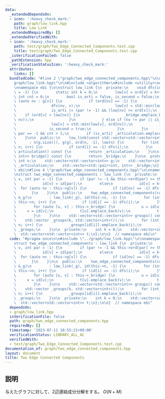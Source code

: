 ```yaml
---
data:
  _extendedDependsOn:
  - icon: ':heavy_check_mark:'
    path: graph/low_link.hpp
    title: Low Link
  _extendedRequiredBy: []
  _extendedVerifiedWith:
  - icon: ':heavy_check_mark:'
    path: test/graph/Two_Edge_Connected_Components.test.cpp
    title: test/graph/Two_Edge_Connected_Components.test.cpp
  _isVerificationFailed: false
  _pathExtension: hpp
  _verificationStatusIcon: ':heavy_check_mark:'
  attributes:
    links: []
  bundledCode: "#line 2 \"graph/two_edge_connected_components.hpp\"\n\n#line 2 \"\
    graph/low_link.hpp\"\n\n#include <algorithm>\n#include <utility>\n#include <vector>\n\
    \nnamespace ebi {\n\nstruct low_link {\n  private:\n    void dfs(int v, int par\
    \ = -1) {\n        static int k = 0;\n        low[v] = ord[v] = k++;\n       \
    \ int cnt = 0;\n        bool is_arti = false, is_second = false;\n        for\
    \ (auto nv : g[v]) {\n            if (ord[nv] == -1) {\n                cnt++;\n\
    \                dfs(nv, v);\n                low[v] = std::min(low[v], low[nv]);\n\
    \                is_arti |= (par != -1) && (low[nv] >= ord[v]);\n            \
    \    if (ord[v] < low[nv]) {\n                    _bridge.emplace_back(std::minmax(v,\
    \ nv));\n                }\n            } else if (nv != par || is_second) {\n\
    \                low[v] = std::min(low[v], ord[nv]);\n            } else {\n \
    \               is_second = true;\n            }\n        }\n        is_arti |=\
    \ par == -1 && cnt > 1;\n        if (is_arti) _articulation.emplace_back(v);\n\
    \    }\n\n  public:\n    low_link(const std::vector<std::vector<int>> &g)\n  \
    \      : n(g.size()), g(g), ord(n, -1), low(n) {\n        for (int i = 0; i <\
    \ n; i++) {\n            if (ord[i] == -1) dfs(i);\n        }\n    }\n\n    std::vector<int>\
    \ articulation() const {\n        return _articulation;\n    }\n\n    std::vector<std::pair<int,\
    \ int>> bridge() const {\n        return _bridge;\n    }\n\n  protected:\n   \
    \ int n;\n    std::vector<std::vector<int>> g;\n    std::vector<int> ord, low,\
    \ _articulation;\n    std::vector<std::pair<int, int>> _bridge;\n};\n\n}  // namespace\
    \ ebi\n#line 4 \"graph/two_edge_connected_components.hpp\"\n\nnamespace ebi {\n\
    \nstruct two_edge_connected_components : low_link {\n  private:\n    void dfs(int\
    \ v, int par = -1) {\n        if (par != -1 && this->ord[par] >= this->low[v])\n\
    \            id[v] = id[par];\n        else\n            id[v] = k++;\n      \
    \  for (auto nv : this->g[v]) {\n            if (id[nv] == -1) dfs(nv, v);\n \
    \       }\n    }\n\n  public:\n    two_edge_connected_components(const std::vector<std::vector<int>>\
    \ &_g)\n        : low_link(_g), id(this->n, -1) {\n        for (int i = 0; i <\
    \ this->n; i++) {\n            if (id[i] == -1) dfs(i);\n        }\n        t.resize(k);\n\
    \        for (auto [u, v] : this->_bridge) {\n            u = id[u];\n       \
    \     v = id[v];\n            t[u].emplace_back(v);\n            t[v].emplace_back(u);\n\
    \        }\n    }\n\n    std::vector<std::vector<int>> groups() const {\n    \
    \    std::vector _groups(k, std::vector<int>());\n        for (int i = 0; i <\
    \ n; i++) {\n            _groups[id[i]].emplace_back(i);\n        }\n        return\
    \ _groups;\n    }\n\n  private:\n    int k = 0;\n    std::vector<int> id;\n  \
    \  std::vector<std::vector<int>> t;\n};\n\n}  // namespace ebi\n"
  code: "#pragma once\n\n#include \"../graph/low_link.hpp\"\n\nnamespace ebi {\n\n\
    struct two_edge_connected_components : low_link {\n  private:\n    void dfs(int\
    \ v, int par = -1) {\n        if (par != -1 && this->ord[par] >= this->low[v])\n\
    \            id[v] = id[par];\n        else\n            id[v] = k++;\n      \
    \  for (auto nv : this->g[v]) {\n            if (id[nv] == -1) dfs(nv, v);\n \
    \       }\n    }\n\n  public:\n    two_edge_connected_components(const std::vector<std::vector<int>>\
    \ &_g)\n        : low_link(_g), id(this->n, -1) {\n        for (int i = 0; i <\
    \ this->n; i++) {\n            if (id[i] == -1) dfs(i);\n        }\n        t.resize(k);\n\
    \        for (auto [u, v] : this->_bridge) {\n            u = id[u];\n       \
    \     v = id[v];\n            t[u].emplace_back(v);\n            t[v].emplace_back(u);\n\
    \        }\n    }\n\n    std::vector<std::vector<int>> groups() const {\n    \
    \    std::vector _groups(k, std::vector<int>());\n        for (int i = 0; i <\
    \ n; i++) {\n            _groups[id[i]].emplace_back(i);\n        }\n        return\
    \ _groups;\n    }\n\n  private:\n    int k = 0;\n    std::vector<int> id;\n  \
    \  std::vector<std::vector<int>> t;\n};\n\n}  // namespace ebi"
  dependsOn:
  - graph/low_link.hpp
  isVerificationFile: false
  path: graph/two_edge_connected_components.hpp
  requiredBy: []
  timestamp: '2023-07-11 10:55:21+09:00'
  verificationStatus: LIBRARY_ALL_AC
  verifiedWith:
  - test/graph/Two_Edge_Connected_Components.test.cpp
documentation_of: graph/two_edge_connected_components.hpp
layout: document
title: Two Edge Connected Components
---
```


## 説明

与えたグラフに対して、2辺連結成分分解をする。 $O(N+M)$